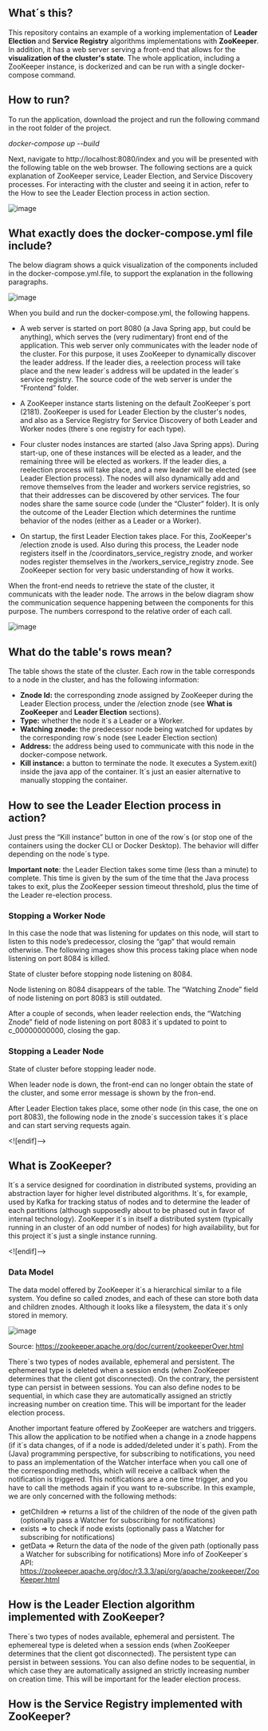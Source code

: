 
## What´s this?

This repository contains an example of a working implementation of **Leader Election** and **Service Registry** algorithms implementations with **ZooKeeper**. In addition, it has a web server serving a front-end that allows for the **visualization of the cluster's state**. The whole application, including a ZooKeeper instance, is dockerized and can be run with a single docker-compose command.

## How to run?

To run the application, download the project and run the following command in the root folder of the project.

*docker-compose up --build*

Next, navigate to http://localhost:8080/index
  and you will be presented with the following table on the web browser. The following sections are a quick explanation of ZooKeeper service, Leader Election, and Service Discovery processes. For interacting with the cluster and seeing it in action, refer to the How to see the Leader Election process in action section.
  
  ![image](https://user-images.githubusercontent.com/25701657/183554630-ea8eac2c-c9fe-4c8d-87cb-6f7370bb5b76.png)




## What exactly does the docker-compose.yml file include?

The below diagram shows a quick visualization of the components included in the docker-compose.yml.file, to support the explanation in the following paragraphs.

![image](https://user-images.githubusercontent.com/25701657/183552354-02267f0a-d77e-487f-92a3-2bc95c47f8d1.png)

When you build and run the docker-compose.yml, the following happens. 

 - A web server is started on port 8080 (a Java Spring app, but could be anything), which serves the (very rudimentary) front end of the application. This web server only communicates with the leader node of the cluster. For this purpose, it uses ZooKeeper to dynamically discover the leader address. If the leader dies, a reelection process will take place and the new leader´s address will be updated in the leader´s service registry. The source code of the web server is under the “Frontend” folder.
 
- A ZooKeeper instance starts listening on the default ZooKeeper´s port (2181). ZooKeeper is used for Leader Election by the cluster's nodes, and also as a Service Registry for Service Discovery of both Leader and Worker nodes (there´s one registry for each type).

- Four cluster nodes instances are started (also Java Spring apps). During start-up, one of these instances will be elected as a leader, and the remaining three will be elected as workers. If the leader dies, a reelection process will take place, and a new leader will be elected (see Leader Election process). The nodes will also dynamically add and remove themselves from the leader and workers service registries, so that their addresses can be discovered by other services. The four nodes share the same source code (under the “Cluster” folder). It is only the outcome of the Leader Election which determines the runtime behavior of the nodes (either as a Leader or a Worker).

- On startup, the first Leader Election takes place. For this, ZooKeeper's /election znode is used. Also during this process, the Leader node registers itself in the /coordinators_service_registry znode, and worker nodes register themselves in the /workers_service_registry znode. See ZooKeeper section for very basic understanding of how it works.

When the front-end needs to retrieve the state of the cluster, it communicats with the leader node. The arrows in the below diagram show the communication sequence happening between the components for this purpose. The numbers correspond to the relative order of each call. 

![image](https://user-images.githubusercontent.com/25701657/183554469-a06c6e04-f803-4e7a-8fcb-9a0b91a6bc41.png)


## What do the table's rows mean?
 
The table shows the state of the cluster. Each row in the table corresponds to a node in the cluster, and has the following information:

-   **Znode Id:** the corresponding znode assigned by ZooKeeper during the Leader Election process, under the /election znode (see **What is ZooKeeper** and **Leader Election** sections).
-   **Type:** whether the node it´s a Leader or a Worker.
-   **Watching znode:** the predecessor node being watched for updates by the corresponding row´s node (see Leader Election section)
-   **Address:** the address being used to communicate with this node in the docker-compose network.
-   **Kill instance:** a button to terminate the node. It executes a System.exit() inside the java app of the container. It´s just an easier alternative to manually stopping the container.

## How to see the Leader Election process in action?



Just press the “Kill instance” button in one of the row´s (or stop one of the containers using the docker CLI or Docker Desktop). The behavior will differ depending on the node´s type. 

**Important note**: the Leader Election takes some time (less than a minute) to complete. This time is given by the sum of the time that the Java process takes to exit, plus the ZooKeeper session timeout threshold, plus the time of the Leader re-election process.


### Stopping a Worker Node

In this case the node that was listening for updates on this node, will start to listen to this node’s predecessor, closing the “gap” that would remain otherwise. The following images show this process taking place when node listening on port 8084 is killed.


State of cluster before stopping node listening on 8084.

Node listening on 8084 disappears of the table. The “Watching Znode” field of node listening on port 8083 is still outdated.

After a couple of seconds, when leader reelection ends, the “Watching Znode” field of node listening on port 8083 it´s updated to point to c_00000000000, closing the gap.

### Stopping a Leader Node 

State of cluster before stopping leader node.

When leader node is down, the front-end can no longer obtain the state of the cluster, and some error message is shown by the fron-end.

After Leader Election takes place, some other node (in this case, the one on port 8083), the following node in the znode´s succession takes it´s place and can start serving requests again.

<![endif]-->

## What is ZooKeeper?

It´s a service designed for coordination in distributed systems, providing an abstraction layer for higher level distributed algorithms. It´s, for example, used by Kafka for tracking status of nodes and to determine the leader of each partitions (although supposedly about to be phased out in favor of internal technology). ZooKeeper it´s in itself a distributed system (typically running in an cluster of an odd number of nodes) for high availability, but for this project it´s just a single instance running.

<![endif]-->

### Data Model

The data model offered by ZooKeeper it´s a hierarchical similar to a file system. You define so called znodes, and each of these can store both data and children znodes. Although it looks like a filesystem, the data it´s only stored in memory.

![image](https://user-images.githubusercontent.com/25701657/183558180-474d65a9-7033-4e71-b2b9-f6528aa5c93e.png)

Source: https://zookeeper.apache.org/doc/current/zookeeperOver.html

There´s two types of nodes available, ephemeral and persistent. The ephemereal type is deleted when a session ends (when ZooKeeper determines that the client got disconnected). On the contrary, the persistent type can persist in between sessions. You can also define nodes to be sequential, in which case they are automatically assigned an strictly increasing number on creation time. This will be important for the leader election process. 

Another important feature offered by ZooKeeper are watchers and triggers. This allow the application to be notified when a change in a znode happens (if it´s data changes, of if a node is added/deleted under it´s path). From the (Java) programming perspective, for subscribing to notifications, you need to pass an implementation of the Watcher interface when you call one of the corresponding methods, which will receive a callback when the notification is triggered. This notifications are a one time trigger, and you have to call the methods again if you want to re-subscribe. In this example, we are only concerned with the following methods:
- getChildren => returns a list of the children of the node of the given path (optionally pass a Watcher for subscribing for notifications)
- exists => to check if node exists (optionally pass a Watcher for subscribing for notifications)
- getData => Return the data of the node of the given path (optionally pass a Watcher for subscribing for notifications)
More info of ZooKeeper´s API: https://zookeeper.apache.org/doc/r3.3.3/api/org/apache/zookeeper/ZooKeeper.html


## How is the Leader Election algorithm implemented with ZooKeeper?

There´s two types of nodes available, ephemeral and persistent. The ephemereal type is deleted when a session ends (when ZooKeeper determines that the client got disconnected). The persistent type can persist in between sessions. You can also define nodes to be sequential, in which case they are automatically assigned an strictly increasing number on creation time. This will be important for the leader election process.

## How is the Service Registry implemented with ZooKeeper?
